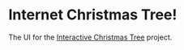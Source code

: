 # Internet Christmas Tree!

The UI for the [Interactive Christmas Tree](www.interactivechristmastree.com) project.


